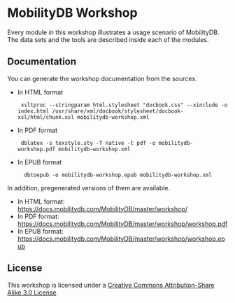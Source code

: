 MobilityDB Workshop
===================

Every module in this workshop illustrates a usage scenario of MobilityDB. The data sets and the tools are described inside each
of the modules.

Documentation
-------------

You can generate the workshop documentation from the sources.
*  In HTML format

        xsltproc --stringparam html.stylesheet "docbook.css" --xinclude -o index.html /usr/share/xml/docbook/stylesheet/docbook-xsl/html/chunk.xsl mobilitydb-workshop.xml
*  In PDF format

        dblatex -s texstyle.sty -T native -t pdf -o mobilitydb-workshop.pdf mobilitydb-workshop.xml
* In EPUB format

        dbtoepub -o mobilitydb-workshop.epub mobilitydb-workshop.xml

In addition, pregenerated versions of them are available.

*  In HTML format: https://docs.mobilitydb.com/MobilityDB/master/workshop/
*  In PDF format: https://docs.mobilitydb.com/MobilityDB/master/workshop/workshop.pdf
* In EPUB format: https://docs.mobilitydb.com/MobilityDB/master/workshop/workshop.epub

License
-------

This workshop is licensed under a [Creative Commons Attribution-Share Alike 3.0 License](https://creativecommons.org/licenses/by-sa/3.0/)